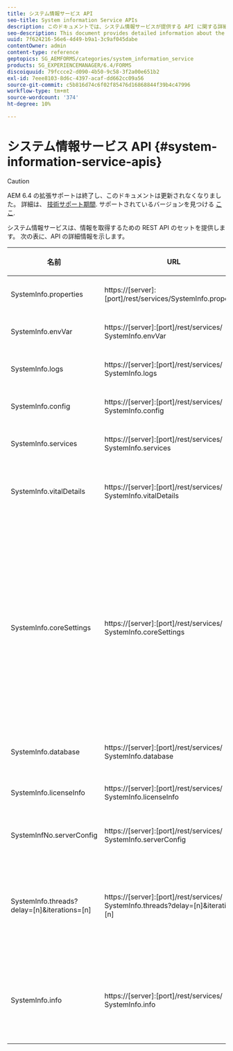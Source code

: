 ```yaml
---
title: システム情報サービス API
seo-title: System information Service APIs
description: このドキュメントでは、システム情報サービスが提供する API に関する詳細情報を提供します。
seo-description: This document provides detailed information about the APIs provided by the system information service.
uuid: 7f624216-56e6-4d49-b9a1-3c9af045dabe
contentOwner: admin
content-type: reference
geptopics: SG_AEMFORMS/categories/system_information_service
products: SG_EXPERIENCEMANAGER/6.4/FORMS
discoiquuid: 79fccce2-d090-4b50-9c58-3f2a00e651b2
exl-id: 7eee8103-8d6c-4397-acaf-dd662cc09a56
source-git-commit: c5b816d74c6f02f85476d16868844f39b4c47996
workflow-type: tm+mt
source-wordcount: '374'
ht-degree: 10%

---
```


# システム情報サービス API {#system-information-service-apis}

>[!CAUTION]
>
>AEM 6.4 の拡張サポートは終了し、このドキュメントは更新されなくなりました。 詳細は、 [技術サポート期間](https://helpx.adobe.com/jp/support/programs/eol-matrix.html). サポートされているバージョンを見つける [ここ](https://experienceleague.adobe.com/docs/?lang=ja).

システム情報サービスは、情報を取得するための REST API のセットを提供します。 次の表に、API の詳細情報を示します。

<table>
 <thead>
  <tr>
   <th><p>名前</p></th> 
   <th><p>URL</p></th> 
   <th><p>説明</p></th> 
  </tr> 
 </thead> 
 <tbody>
  <tr>
   <td><p>SystemInfo.properties</p></td> 
   <td><p>https://[server]:[port]/rest/services/SystemInfo.properties</p></td> 
   <td><p>この API は <a href="https://docs.oracle.com/javase/6/docs/api/java/lang/System.html#getProperties()">system.getProperties</a> Java API。 現在の作業環境の設定を取得します。 </p></td> 
  </tr> 
  <tr>
   <td><p>SystemInfo.envVar</p></td> 
   <td><p>https://[server]:[port]/rest/services/ SystemInfo.envVar</p></td> 
   <td><p>ホストオペレーティングシステムのすべての環境変数を取得します。 </p></td> 
  </tr> 
  <tr>
   <td><p>SystemInfo.logs</p></td> 
   <td><p>https://[server]:[port]/rest/services/ SystemInfo.logs</p></td> 
   <td><p>アプリケーションサーバーログを含む zip ファイルをダウンロードします。 </p></td> 
  </tr> 
  <tr>
   <td><p>SystemInfo.config</p></td> 
   <td><p>https://[server]:[port]/rest/services/ SystemInfo.config</p></td> 
   <td><p>config.xml ファイルのすべてのコンテンツを取得します。 </p></td> 
  </tr> 
  <tr>
   <td><p>SystemInfo.services</p></td> 
   <td><p>https://[server]:[port]/rest/services/ SystemInfo.services</p></td> 
   <td><p>AEM forms サービスのステータスおよび設定パラメーターを取得します。</p></td> 
  </tr> 
  <tr>
   <td><p>SystemInfo.vitalDetails</p></td> 
   <td><p>https://[server]:[port]/rest/services/ SystemInfo.vitalDetails</p></td> 
   <td><p>サーバー稼動時間、JVM 引数、システムメモリ、ヒープサイズ、オペレーティングシステム名、アクティブなスレッド数、およびスレッド数を取得します。 </p></td> 
  </tr> 
  <tr>
   <td><p>SystemInfo.coreSettings</p></td> 
   <td><p>https://[server]:[port]/rest/services/ SystemInfo.coreSettings</p></td> 
   <td><p>次のプロパティの値を取得します。</p>
    <ul>
     <li><p>AdobeTempDir</p></li>
     <li><p>AdobeServerFontDir</p></li>
     <li><p>CustomerFontDir</p></li>
     <li><p>GlobalDocumentStorageRootDir</p></li>
     <li><p>DefaultDocumentMaxInlineSize</p></li>
     <li><p>DefaultDocumentDisposalTimeout</p></li>
     <li><p>EnableDocumentDBStorage</p></li>
     <li><p>GlobalDocumentStorageUseNetworkShare</p></li>
     <li><p>EnableFIPS</p></li>
     <li><p>EnableWSDL</p></li>
     <li><p>DataServicesConfigFile </p></li>
     <li><p>EnableRDS</p></li>
    </ul><p></p></td> 
  </tr> 
  <tr>
   <td><p>SystemInfo.database</p></td> 
   <td><p>https://[server]:[port]/rest/services/ SystemInfo.database</p></td> 
   <td><p>データベースに関する詳細な情報を取得します。</p></td> 
  </tr> 
  <tr>
   <td><p>SystemInfo.licenseInfo</p></td> 
   <td><p>https://[server]:[port]/rest/services/ SystemInfo.licenseInfo</p></td> 
   <td><p>インストールされているAEM forms コンポーネントのバージョンおよびライセンス情報を取得します。 </p></td> 
  </tr> 
  <tr>
   <td><p>SystemInfNo.serverConfig</p></td> 
   <td><p>https://[server]:[port]/rest/services/ SystemInfo.serverConfig</p></td> 
   <td><p>ホストアプリケーションサーバーの設定ファイルをダウンロードします。 </p></td> 
  </tr> 
  <tr>
   <td><p>SystemInfo.threads?delay=[n]&amp;iterations=[n]</p></td> 
   <td><p>https://[server]:[port]/rest/services/ SystemInfo.threads?delay=[n]&amp;iterations=[n]</p></td> 
   <td><p>アクティブなスレッドの数とスタックトレースを取得します。 次のパラメーターを受け入れます。</p>
    <ul>
     <li><p>iterations= [n]:繰り返し回数を指定します。 n を数値で置き換えます。 </p></li>
     <li><p>遅延= [n]:次の反復を開始する前に待機する時間（ミリ秒）を指定します。 </p></li>
    </ul><p></p></td> 
  </tr> 
  <tr>
   <td><p>SystemInfo.info</p></td> 
   <td><p>https://[server]:[port]/rest/services/ SystemInfo.info</p></td> 
   <td><p>この API は、すべてのシステム情報サービス API のラッパーです。 内部的には、すべてのシステム情報 API を実行し、情報を zip 形式でダウンロードします。 </p><p><i><strong>注意</strong>：SystemInfo.info はアクティブなスレッドの数とスタックトレースを提供しません。 </i></p></td> 
  </tr> 
 </tbody> 
</table>

